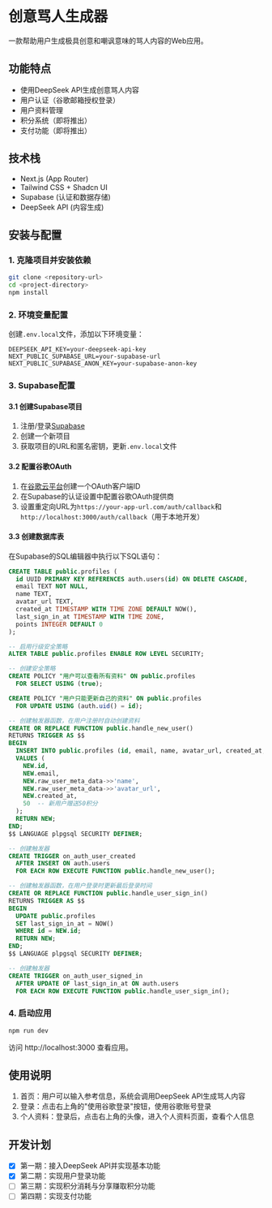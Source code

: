 # 创意骂人生成器

一款帮助用户生成极具创意和嘲讽意味的骂人内容的Web应用。

## 功能特点

- 使用DeepSeek API生成创意骂人内容
- 用户认证（谷歌邮箱授权登录）
- 用户资料管理
- 积分系统（即将推出）
- 支付功能（即将推出）

## 技术栈

- Next.js (App Router)
- Tailwind CSS + Shadcn UI
- Supabase (认证和数据存储)
- DeepSeek API (内容生成)

## 安装与配置

### 1. 克隆项目并安装依赖

```bash
git clone <repository-url>
cd <project-directory>
npm install
```

### 2. 环境变量配置

创建`.env.local`文件，添加以下环境变量：

```
DEEPSEEK_API_KEY=your-deepseek-api-key
NEXT_PUBLIC_SUPABASE_URL=your-supabase-url
NEXT_PUBLIC_SUPABASE_ANON_KEY=your-supabase-anon-key
```

### 3. Supabase配置

#### 3.1 创建Supabase项目

1. 注册/登录[Supabase](https://supabase.com)
2. 创建一个新项目
3. 获取项目的URL和匿名密钥，更新`.env.local`文件

#### 3.2 配置谷歌OAuth

1. 在[谷歌云平台](https://console.cloud.google.com/)创建一个OAuth客户端ID
2. 在Supabase的认证设置中配置谷歌OAuth提供商
3. 设置重定向URL为`https://your-app-url.com/auth/callback`和`http://localhost:3000/auth/callback`（用于本地开发）

#### 3.3 创建数据库表

在Supabase的SQL编辑器中执行以下SQL语句：

```sql
CREATE TABLE public.profiles (
  id UUID PRIMARY KEY REFERENCES auth.users(id) ON DELETE CASCADE,
  email TEXT NOT NULL,
  name TEXT,
  avatar_url TEXT,
  created_at TIMESTAMP WITH TIME ZONE DEFAULT NOW(),
  last_sign_in_at TIMESTAMP WITH TIME ZONE,
  points INTEGER DEFAULT 0
);

-- 启用行级安全策略
ALTER TABLE public.profiles ENABLE ROW LEVEL SECURITY;

-- 创建安全策略
CREATE POLICY "用户可以查看所有资料" ON public.profiles
  FOR SELECT USING (true);

CREATE POLICY "用户只能更新自己的资料" ON public.profiles
  FOR UPDATE USING (auth.uid() = id);

-- 创建触发器函数，在用户注册时自动创建资料
CREATE OR REPLACE FUNCTION public.handle_new_user()
RETURNS TRIGGER AS $$
BEGIN
  INSERT INTO public.profiles (id, email, name, avatar_url, created_at, points)
  VALUES (
    NEW.id,
    NEW.email,
    NEW.raw_user_meta_data->>'name',
    NEW.raw_user_meta_data->>'avatar_url',
    NEW.created_at,
    50  -- 新用户赠送50积分
  );
  RETURN NEW;
END;
$$ LANGUAGE plpgsql SECURITY DEFINER;

-- 创建触发器
CREATE TRIGGER on_auth_user_created
  AFTER INSERT ON auth.users
  FOR EACH ROW EXECUTE FUNCTION public.handle_new_user();

-- 创建触发器函数，在用户登录时更新最后登录时间
CREATE OR REPLACE FUNCTION public.handle_user_sign_in()
RETURNS TRIGGER AS $$
BEGIN
  UPDATE public.profiles
  SET last_sign_in_at = NOW()
  WHERE id = NEW.id;
  RETURN NEW;
END;
$$ LANGUAGE plpgsql SECURITY DEFINER;

-- 创建触发器
CREATE TRIGGER on_auth_user_signed_in
  AFTER UPDATE OF last_sign_in_at ON auth.users
  FOR EACH ROW EXECUTE FUNCTION public.handle_user_sign_in();
```

### 4. 启动应用

```bash
npm run dev
```

访问 http://localhost:3000 查看应用。

## 使用说明

1. 首页：用户可以输入参考信息，系统会调用DeepSeek API生成骂人内容
2. 登录：点击右上角的"使用谷歌登录"按钮，使用谷歌账号登录
3. 个人资料：登录后，点击右上角的头像，进入个人资料页面，查看个人信息

## 开发计划

- [x] 第一期：接入DeepSeek API并实现基本功能
- [x] 第二期：实现用户登录功能
- [ ] 第三期：实现积分消耗与分享赚取积分功能
- [ ] 第四期：实现支付功能
